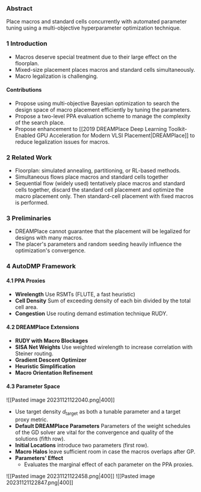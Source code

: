 ### Abstract

Place macros and standard cells concurrently with automated parameter tuning using a multi-objective hyperparameter optimization technique.

### 1 Introduction

* Macros deserve special treatment due to their large effect on the floorplan.
* Mixed-size placement places macros and standard cells simultaneously.
* Macro legalization is challenging.

#### Contributions

* Propose using multi-objective Bayesian optimization to search the design space of macro placement efficiently by tuning the parameters.
* Propose a two-level PPA evaluation scheme to manage the complexity of the search place.
* Propose enhancement to [[2019 DREAMPlace Deep Learning Toolkit-Enabled GPU Acceleration for Modern VLSI Placement|DREAMPlace]] to reduce legalization issues for macros.

### 2 Related Work

* Floorplan: simulated annealing, partitioning, or RL-based methods.
* Simultaneous flows place macros and standard cells together
* Sequential flow (widely used) tentatively place macros and standard cells together, discard the standard cell placement and optimize the macro placement only. Then standard-cell placement with fixed macros is performed.

### 3 Preliminaries

* DREAMPlace cannot guarantee that the placement will be legalized for designs with many macros.
* The placer's parameters and random seeding heavily influence the optimization's convergence.

### 4 AutoDMP Framework

#### 4.1 PPA Proxies

* **Wirelength** Use RSMTs (FLUTE, a fast heuristic)
* **Cell Density** Sum of exceeding density of each bin divided by the total cell area.
* **Congestion** Use routing demand estimation technique RUDY.

#### 4.2 DREAMPlace Extensions

* **RUDY with Macro Blockages**
* **SISA Net Weights** Use weighted wirelength to increase correlation with Steiner routing.
* **Gradient Descent Optimizer**
* **Heuristic Simplification**
* **Macro Orientation Refinement**

#### 4.3 Parameter Space

![[Pasted image 20231121122040.png|400]]

* Use target density $d_{\text{target}}$ as both a tunable parameter and a target proxy metric.
* **Default DREAMPlace Parameters** Parameters of the weight schedules of the GD solver are vital for the convergence and quality of the solutions (fifth row).
* **Initial Locations** introduce two parameters (first row).
* **Macro Halos** leave sufficient room in case the macros overlaps after GP.
* **Parameters' Effect**
	* Evaluates the marginal effect of each parameter on the PPA proxies.

![[Pasted image 20231121122458.png|400]]
![[Pasted image 20231121122847.png|400]]

